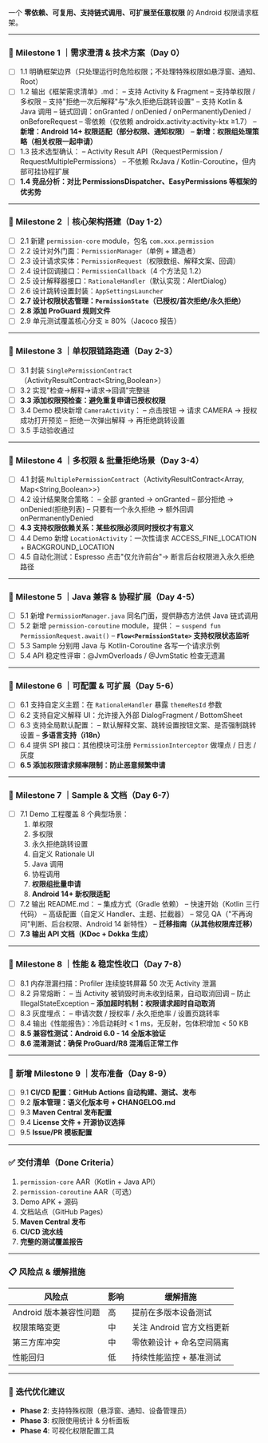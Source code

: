 一个 **零依赖、可复用、支持链式调用、可扩展至任意权限** 的 Android 权限请求框架。

------

### 🎯 Milestone 1 ｜需求澄清 & 技术方案（Day 0）

- [ ] 1.1 明确框架边界（只处理运行时危险权限；不处理特殊权限如悬浮窗、通知、Root）
- [ ] 1.2 输出《框架需求清单》.md：
  – 支持 Activity & Fragment
  – 支持单权限 / 多权限
  – 支持"拒绝一次后解释"与"永久拒绝后跳转设置"
  – 支持 Kotlin & Java 调用
  – 链式回调：onGranted / onDenied / onPermanentlyDenied / onBeforeRequest
  – 零依赖（仅依赖 androidx.activity:activity-ktx ≥1.7）
  – **新增：Android 14+ 权限适配（部分权限、通知权限）**
  – **新增：权限组处理策略（相关权限一起申请）**
- [ ] 1.3 技术选型确认：
  – Activity Result API（RequestPermission / RequestMultiplePermissions）
  – 不依赖 RxJava / Kotlin-Coroutine，但内部可挂协程扩展
- [ ] **1.4 竞品分析：对比 PermissionsDispatcher、EasyPermissions 等框架的优劣势**

------

### 🎯 Milestone 2 ｜核心架构搭建（Day 1-2）

- [ ] 2.1 新建 `permission-core` module，包名 `com.xxx.permission`
- [ ] 2.2 设计对外门面：`PermissionManager`（单例 + 建造者）
- [ ] 2.3 设计请求实体：`PermissionRequest`（权限数组、解释文案、回调）
- [ ] 2.4 设计回调接口：`PermissionCallback`（4 个方法见 1.2）
- [ ] 2.5 设计解释器接口：`RationaleHandler`（默认实现：AlertDialog）
- [ ] 2.6 设计跳转设置封装：`AppSettingsLauncher`
- [ ] **2.7 设计权限状态管理：`PermissionState`（已授权/首次拒绝/永久拒绝）**
- [ ] **2.8 添加 ProGuard 规则文件**
- [ ] 2.9 单元测试覆盖核心分支 ≥ 80%（Jacoco 报告）

------

### 🎯 Milestone 3 ｜单权限链路跑通（Day 2-3）

- [ ] 3.1 封装 `SinglePermissionContract`（ActivityResultContract<String,Boolean>）
- [ ] 3.2 实现"检查→解释→请求→回调"完整链
- [ ] **3.3 添加权限预检查：避免重复申请已授权权限**
- [ ] 3.4 Demo 模块新增 `CameraActivity`：
  – 点击按钮 → 请求 CAMERA → 授权成功打开预览
  – 拒绝一次弹出解释 → 再拒绝跳转设置
- [ ] 3.5 手动验收通过

------

### 🎯 Milestone 4 ｜多权限 & 批量拒绝场景（Day 3-4）

- [ ] 4.1 封装 `MultiplePermissionContract`（ActivityResultContract<Array<String>, Map<String,Boolean>>）
- [ ] 4.2 设计结果聚合策略：
  – 全部 granted → onGranted
  – 部分拒绝 → onDenied(拒绝列表)
  – 只要有一个永久拒绝 → 额外回调 onPermanentlyDenied
- [ ] **4.3 支持权限依赖关系：某些权限必须同时授权才有意义**
- [ ] 4.4 Demo 新增 `LocationActivity`：一次性请求 ACCESS_FINE_LOCATION + BACKGROUND_LOCATION
- [ ] 4.5 自动化测试：Espresso 点击"仅允许前台"→ 断言后台权限进入永久拒绝路径

------

### 🎯 Milestone 5 ｜Java 兼容 & 协程扩展（Day 4-5）

- [ ] 5.1 新增 `PermissionManager.java` 同名门面，提供静态方法供 Java 链式调用
- [ ] 5.2 新增 `permission-coroutine` module，提供：
  – `suspend fun PermissionRequest.await()`
  – **`Flow<PermissionState>` 支持权限状态监听**
- [ ] 5.3 Sample 分别用 Java 与 Kotlin-Coroutine 各写一个请求示例
- [ ] 5.4 API 稳定性评审：@JvmOverloads / @JvmStatic 检查无遗漏

------

### 🎯 Milestone 6 ｜可配置 & 可扩展（Day 5-6）

- [ ] 6.1 支持自定义主题：在 `RationaleHandler` 暴露 `themeResId` 参数
- [ ] 6.2 支持自定义解释 UI：允许接入外部 DialogFragment / BottomSheet
- [ ] 6.3 支持全局默认配置：
  – 默认解释文案、跳转设置按钮文案、是否强制跳转设置
  – **多语言支持（i18n）**
- [ ] 6.4 提供 SPI 接口：其他模块可注册 `PermissionInterceptor` 做埋点 / 日志 / 灰度
- [ ] **6.5 添加权限请求频率限制：防止恶意频繁申请**

------

### 🎯 Milestone 7 ｜Sample & 文档（Day 6-7）

- [ ] 7.1 Demo 工程覆盖 8 个典型场景：
  1. 单权限
  2. 多权限
  3. 永久拒绝跳转设置
  4. 自定义 Rationale UI
  5. Java 调用
  6. 协程调用
  7. **权限组批量申请**
  8. **Android 14+ 新权限适配**
- [ ] 7.2 输出 README.md：
  – 集成方式（Gradle 依赖）
  – 快速开始（Kotlin 三行代码）
  – 高级配置（自定义 Handler、主题、拦截器）
  – 常见 QA（"不再询问"判断、后台权限、Android 14 新特性）
  – **迁移指南（从其他权限库迁移）**
- [ ] **7.3 输出 API 文档（KDoc + Dokka 生成）**

------

### 🎯 Milestone 8 ｜性能 & 稳定性收口（Day 7-8）

- [ ] 8.1 内存泄漏扫描：Profiler 连续旋转屏幕 50 次无 Activity 泄漏
- [ ] 8.2 异常熔断：
  – 当 Activity 被销毁时尚未收到结果，自动取消回调
  – 防止 IllegalStateException
  – **添加超时机制：权限请求超时自动取消**
- [ ] 8.3 灰度埋点：
  – 申请次数 / 授权率 / 永久拒绝率 / 设置页跳转率
- [ ] 8.4 输出《性能报告》：冷启动耗时 < 1 ms，无反射，包体积增加 < 50 KB
- [ ] **8.5 兼容性测试：Android 6.0 - 14 全版本验证**
- [ ] **8.6 混淆测试：确保 ProGuard/R8 混淆后正常工作**

------

### 🎯 **新增 Milestone 9 ｜发布准备（Day 8-9）**

- [ ] 9.1 **CI/CD 配置：GitHub Actions 自动构建、测试、发布**
- [ ] 9.2 **版本管理：语义化版本号 + CHANGELOG.md**
- [ ] 9.3 **Maven Central 发布配置**
- [ ] 9.4 **License 文件 + 开源协议选择**
- [ ] 9.5 **Issue/PR 模板配置**

------

### ✅ 交付清单（Done Criteria）

1. `permission-core` AAR（Kotlin + Java API）
2. `permission-coroutine` AAR（可选）
3. Demo APK + 源码
4. 文档站点（GitHub Pages）
5. **Maven Central 发布**
6. **CI/CD 流水线**
7. **完整的测试覆盖报告**

------

### 📋 **风险点 & 缓解措施**

| 风险点 | 影响 | 缓解措施 |
|--------|------|----------|
| Android 版本兼容性问题 | 高 | 提前在多版本设备测试 |
| 权限策略变更 | 中 | 关注 Android 官方文档更新 |
| 第三方库冲突 | 中 | 零依赖设计 + 命名空间隔离 |
| 性能回归 | 低 | 持续性能监控 + 基准测试 |

------

### 🔄 **迭代优化建议**

- **Phase 2**: 支持特殊权限（悬浮窗、通知、设备管理员）
- **Phase 3**: 权限使用统计 & 分析面板
- **Phase 4**: 可视化权限配置工具
